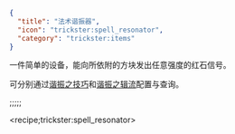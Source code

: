 ```json
{
  "title": "法术谐振器",
  "icon": "trickster:spell_resonator",
  "category": "trickster:items"
}
```

一件简单的设备，能向所依附的方块发出任意强度的红石信号。


可分别通过[谐振之技巧](^trickster:ploys/block#12)和[谐振之辑流](^trickster:delusions_ingresses/block#5)配置与查询。

;;;;;

<recipe;trickster:spell_resonator>
